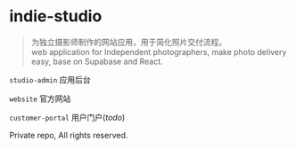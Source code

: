 # indie-studio

>为独立摄影师制作的网站应用，用于简化照片交付流程。<br/>
>web application for Independent photographers, make photo delivery easy, base on Supabase and React.

`studio-admin` 应用后台

`website` 官方网站

`customer-portal` 用户门户(*todo*)

Private repo, All rights reserved.
